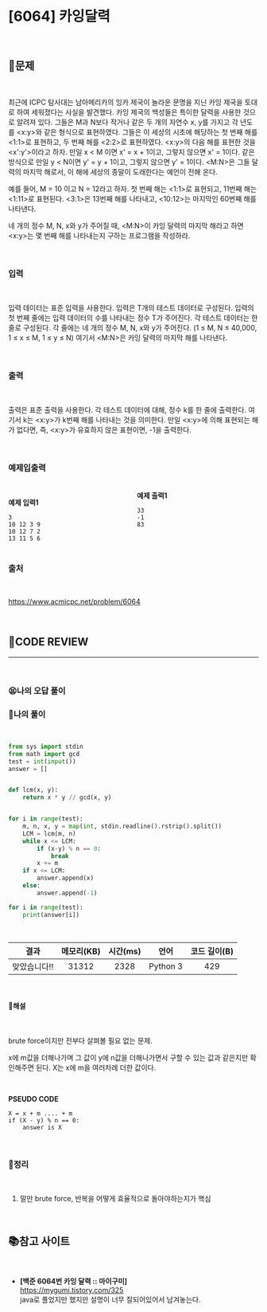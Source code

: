# [6064] 카잉달력

<br/>

## **📝문제**

<br/>

최근에 ICPC 탐사대는 남아메리카의 잉카 제국이 놀라운 문명을 지닌 카잉 제국을 토대로 하여 세워졌다는 사실을 발견했다. 카잉 제국의 백성들은 특이한 달력을 사용한 것으로 알려져 있다. 그들은 M과 N보다 작거나 같은 두 개의 자연수 x, y를 가지고 각 년도를 <x:y>와 같은 형식으로 표현하였다. 그들은 이 세상의 시초에 해당하는 첫 번째 해를 <1:1>로 표현하고, 두 번째 해를 <2:2>로 표현하였다. <x:y>의 다음 해를 표현한 것을 <x':y'>이라고 하자. 만일 x < M 이면 x' = x + 1이고, 그렇지 않으면 x' = 1이다. 같은 방식으로 만일 y < N이면 y' = y + 1이고, 그렇지 않으면 y' = 1이다. <M:N>은 그들 달력의 마지막 해로서, 이 해에 세상의 종말이 도래한다는 예언이 전해 온다. 

예를 들어, M = 10 이고 N = 12라고 하자. 첫 번째 해는 <1:1>로 표현되고, 11번째 해는 <1:11>로 표현된다. <3:1>은 13번째 해를 나타내고, <10:12>는 마지막인 60번째 해를 나타낸다. 

네 개의 정수 M, N, x와 y가 주어질 때, <M:N>이 카잉 달력의 마지막 해라고 하면 <x:y>는 몇 번째 해를 나타내는지 구하는 프로그램을 작성하라. 

<br/>

### **입력**

<br/>

입력 데이터는 표준 입력을 사용한다. 입력은 T개의 테스트 데이터로 구성된다. 입력의 첫 번째 줄에는 입력 데이터의 수를 나타내는 정수 T가 주어진다. 각 테스트 데이터는 한 줄로 구성된다. 각 줄에는 네 개의 정수 M, N, x와 y가 주어진다. (1 ≤ M, N ≤ 40,000, 1 ≤ x ≤ M, 1 ≤ y ≤ N) 여기서 <M:N>은 카잉 달력의 마지막 해를 나타낸다.

<br/>

### **출력**

<br/>

출력은 표준 출력을 사용한다. 각 테스트 데이터에 대해, 정수 k를 한 줄에 출력한다. 여기서 k는 <x:y>가 k번째 해를 나타내는 것을 의미한다. 만일 <x:y>에 의해 표현되는 해가 없다면, 즉, <x:y>가 유효하지 않은 표현이면, -1을 출력한다.

<br/>

### **예제입출력**

<br/>

<div style="column-count:2; ">
  <div>

**예제 입력1**

```
3
10 12 3 9
10 12 7 2
13 11 5 6
```

  </div>
  <div>

**예제 출력1**

```
33
-1
83
```

  </div>
</div>

<br/>

### **출처**

<br/>

https://www.acmicpc.net/problem/6064

<br/>

## **🧐CODE REVIEW**
***

<br/>

### **😫나의 오답 풀이**
### **🧾나의 풀이**

<br/>

```python
from sys import stdin
from math import gcd
test = int(input())
answer = []


def lcm(x, y):
    return x * y // gcd(x, y)


for i in range(test):
    m, n, x, y = map(int, stdin.readline().rstrip().split())
    LCM = lcm(m, n)
    while x <= LCM:
        if (x-y) % n == 0:
            break
        x += m
    if x <= LCM:
        answer.append(x)
    else:
        answer.append(-1)

for i in range(test):
    print(answer[i])
```

<br/>

결과	| 메모리(KB) |	시간(ms) |	언어 |	코드 길이(B)
:----:|:-----:|:-----:|:-----:|:--------:
맞았습니다!! |	31312 |	2328 |	Python 3 |	429

<br/>

#### **📝해설**

<br/>

brute force이지만 전부다 살펴볼 필요 없는 문제.

x에 m값을 더해나가며 그 값이 y에 n값을 더해나가면서 구할 수 있는 값과 같은지만 확인해주면 된다. X는 x에 m을 여러차례 더한 값이다.

<br/>

**PSEUDO CODE**
```
X = x + m .... + m
if (X - y) % n == 0:
    answer is X
```

<br/>

### **🔖정리**

<br/>

1. 말만 brute force, 반복을 어떻게 효율적으로 돌아야하는지가 핵심

<br/>

## 📚참고 사이트

<br/>

- **[백준 6064번 카잉 달력 :: 마이구미]**<br/>
https://mygumi.tistory.com/325<br/>
java로 풀었지만 했지만 설명이 너무 잘되어있어서 남겨놓는다.
